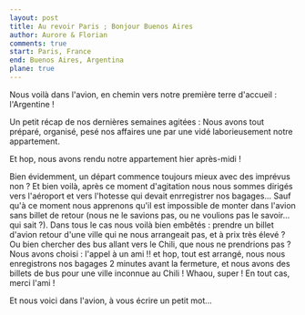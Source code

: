 ```yaml
---
layout: post
title: Au revoir Paris ; Bonjour Buenos Aires
author: Aurore & Florian
comments: true
start: Paris, France
end: Buenos Aires, Argentina
plane: true
---
```


Nous voilà dans l'avion, en chemin vers notre première terre d'accueil : l'Argentine !

Un petit récap de nos dernières semaines agitées :
Nous avons tout préparé, organisé, pesé nos affaires une par une vidé laborieusement notre appartement.

Et hop, nous avons rendu notre appartement hier après-midi !

Bien évidemment, un départ commence toujours mieux avec des imprévus non ? <!--more--> 
Et bien voilà, après ce moment d'agitation nous nous sommes dirigés vers l'aéroport et vers l'hotesse qui devait enrregistrer nos bagages... Sauf qu'à ce moment nous apprenons qu'il est impossible de monter dans l'avion sans billet de retour (nous ne le savions pas, ou ne voulions pas le savoir... qui sait ?). Dans tous le cas nous voilà bien embêtés : prendre un billet d'avion retour d'une ville qui ne nous arrangeait pas, et à prix très élevé ? Ou bien chercher des bus allant vers le Chili, que nous ne prendrions pas ?
Nous avons choisi : l'appel à un ami !! et hop, tout est arrangé, nous nous enregistrons nos bagages 2 minutes avant la fermeture, et nous avons des billets de bus pour une ville inconnue au Chili ! Whaou, super !
En tout cas, merci l'ami !

Et nous voici dans l'avion, à vous écrire un petit mot...
